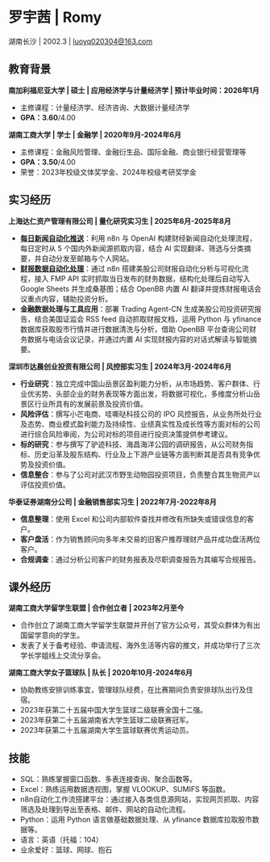 # 罗宇茜 | Romy
湖南长沙 | 2002.3 | luoyq020304@163.com


## 教育背景
**南加利福尼亚大学 | 硕士 | 应用经济学与计量经济学 | 预计毕业时间：2026年1月**
- 主修课程：计量经济学、经济咨询、大数据计量经济学
- **GPA：3.60**/4.00

**湖南工商大学 | 学士 | 金融学 | 2020年9月-2024年6月**
- 主修课程：金融风险管理、金融衍生品、国际金融、商业银行经营管理等
- **GPA：3.50**/4.00
- 荣誉：2023年校级文体奖学金、2024年校级考研奖学金


## 实习经历
**上海达仁资产管理有限公司 | 量化研究实习生 | 2025年6月-2025年8月**
- [**每日新闻自动化推送**](/posts/)：利用 n8n 与 OpenAI 构建财经新闻自动化处理流程，每日定时从 5 个国内外新闻源抓取内容，结合 AI 实现翻译、筛选与分类摘要，并自动分发至邮箱与个人网站。
- [**财报数据自动化处理**](earnings/)：通过 n8n 搭建美股公司财报自动化分析与可视化流程，接入 FMP API 实时抓取当日发布的财务数据，结构化处理后自动写入 Google Sheets 并生成桑基图；结合 OpenBB 内置 AI 翻译并提炼财报电话会议重点内容，辅助投资分析。
- **金融数据处理与工具应用**：部署 Trading Agent-CN 生成美股公司投资研究报告，结合美国证监会 RSS feed 自动抓取财报文档，运用 Python 与 yfinance 数据库获取股市行情并进行数据清洗与分析，借助 OpenBB 平台查询公司财务数据与电话会议记录，并通过内置 AI 实现财报内容的对话式解读与智能摘要。

**深圳市达晨创业投资有限公司 | 风控部实习生 | 2024年3月-2024年6月**
- **行业研究**：独立完成中国山岳景区盈利能力分析，从市场趋势、客户群体、行业优劣势、头部企业的财务表现等方面出发，将数据可视化，多维度分析山岳景区行业所具有的发展前景及投资价值。 
- **风险评估**：撰写小芒电商、哇嘶哒科技公司的 IPO 风控报告，从业务所处行业及态势、商业模式盈利能力及持续性、业绩真实性及成长性等方面对标的公司进行综合风险审阅，为公司对标的项目进行投资决策提供参考建议。 
- **标的研究**：参与撰写了驴迹科技、海昌海洋公园的调研报告，从公司财务指标、历史沿革及股东结构、行业及上下游产业链等方面判断其是否具有竞争优势及投资价值。 
- **信息整合**：参与了公司对武汉市野生动物园投资项目，负责整合其生物资产以评估投资价值。

**华泰证券湖南分公司 | 金融销售部实习生 | 2022年7月-2022年8月**
- **信息整理**：使用 Excel 和公司内部软件查找并修改有所缺失或错误信息的客户。 
- **客户盘活**：作为销售顾问向多年未交易的旧客户推荐理财产品并成功盘活两位客户。 
- **合规调查**：通过分析公司客户的财务报表及尽职调查报告为其编写合规报告。 


## 课外经历
**湖南工商大学留学生联盟 | 合作创立者 | 2023年2月至今**
- 合作创立了湖南工商大学留学生联盟并开创了官方公众号，其受众群体为有出国留学意向的学生。  
- 发表了关于备考经验、申请流程、海外生活等内容的推文，并成功举行了三次学长学姐线上交流分享会。

**湖南工商大学女子篮球队 | 队长 | 2020年10月-2024年6月**
- 协助教练安排训练事宜，管理球队经费，在比赛期间负责安排球队出行及住宿。 
- 2023年获第二十五届中国大学生篮球二级联赛全国十二强。 
- 2023年获第二十五届湖南省大学生篮球二级联赛冠军。 
- 2023年获第二十五届湖南大学生篮球联赛优秀运动员。


## 技能
- SQL：熟练掌握窗口函数、多表连接查询、聚合函数等。
- Excel：熟练运用数据透视图，掌握 VLOOKUP、SUMIFS 等函数。
- n8n自动化工作流搭建平台：通过接入各类信息源网站，实现网页抓取、内容筛选及处理到导出至表格、邮件、网站的自动化流程。
- Python：运用 Python 语言做基础数据处理、从 yfinance 数据库拉取股市数据等。
- 语言：英语（托福：104）
- 业余爱好：篮球、网球、抱石
